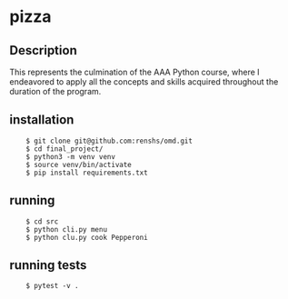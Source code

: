 # pizza

## Description

This represents the culmination of the AAA Python course, where I endeavored to apply all the concepts and skills acquired throughout the duration of the program.

## installation 
```
    $ git clone git@github.com:renshs/omd.git
    $ cd final_project/
    $ python3 -m venv venv
    $ source venv/bin/activate
    $ pip install requirements.txt
```

## running
```
    $ cd src
    $ python cli.py menu
    $ python clu.py cook Pepperoni
```

## running tests
```
    $ pytest -v .
```
